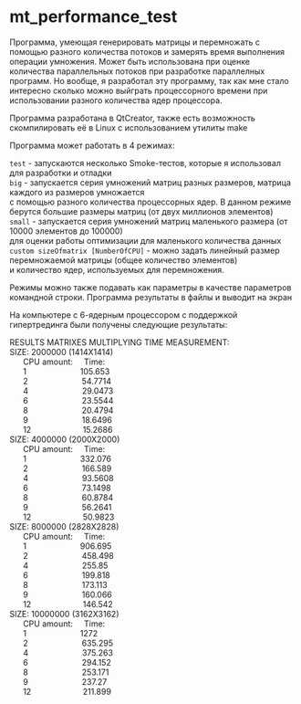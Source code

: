 # mt_performance_test
Программа, умеющая генерировать матрицы и перемножать с помощью разного количества потоков и замерять время выполнения операции умножения.
Может быть использована при оценке количества параллельных потоков при разработке параллелных программ.
Но вообще, я разработал эту программу, так как мне стало интересно сколько можно выйграть 
процессорного времени при использовании разного количества ядер процессора.

Программа разработана в QtCreator, также есть возможность скомпилировать её в Linux с использованием утилиты make

Программа может работать в 4 режимах:

`test` - запускаются несколько Smoke-тестов, которые я использовал для разработки и отладки  
`big` - запускается серия умножений матриц разных размеров, матрица каждого из размеров умножается  
с помощью разного количества процессорных ядер. В данном режиме берутся большие размеры матриц (от двух миллионов элементов)  
`small` - запускается серия умножений матриц маленького размера (от 10000 элементов до 100000)  
для оценки работы оптимизации для маленького количества данных  
`custom sizeOfmatrix [NumberOfCPU]` - можно задать линейный размер перемножаемой матрицы (общее количество элементов)  
и количество ядер, используемых для перемножения.  

Режимы можно также подавать как параметры в качестве параметров командной строки. Программа результаты в файлы и выводит на экран

На компьютере с 6-ядерным процессором с поддержкой гипертрединга были получены следующие результаты:  

RESULTS MATRIXES MULTIPLYING TIME MEASUREMENT:  
SIZE: 2000000 (1414X1414)  
&nbsp;&nbsp;&nbsp;&nbsp;&nbsp;&nbsp;CPU amount:&nbsp;&nbsp;&nbsp;&nbsp;&nbsp;Time:  
&nbsp;&nbsp;&nbsp;&nbsp;&nbsp;&nbsp;1&nbsp;&nbsp;&nbsp;&nbsp;&nbsp;&nbsp;&nbsp;&nbsp;&nbsp;&nbsp;&nbsp;&nbsp;&nbsp;&nbsp;&nbsp;&nbsp;&nbsp;&nbsp;&nbsp;&nbsp;&nbsp;&nbsp;&nbsp;&nbsp;105.653  
&nbsp;&nbsp;&nbsp;&nbsp;&nbsp;&nbsp;2&nbsp;&nbsp;&nbsp;&nbsp;&nbsp;&nbsp;&nbsp;&nbsp;&nbsp;&nbsp;&nbsp;&nbsp;&nbsp;&nbsp;&nbsp;&nbsp;&nbsp;&nbsp;&nbsp;&nbsp;&nbsp;&nbsp;&nbsp;&nbsp;54.7714  
&nbsp;&nbsp;&nbsp;&nbsp;&nbsp;&nbsp;4&nbsp;&nbsp;&nbsp;&nbsp;&nbsp;&nbsp;&nbsp;&nbsp;&nbsp;&nbsp;&nbsp;&nbsp;&nbsp;&nbsp;&nbsp;&nbsp;&nbsp;&nbsp;&nbsp;&nbsp;&nbsp;&nbsp;&nbsp;&nbsp;29.0473  
&nbsp;&nbsp;&nbsp;&nbsp;&nbsp;&nbsp;6&nbsp;&nbsp;&nbsp;&nbsp;&nbsp;&nbsp;&nbsp;&nbsp;&nbsp;&nbsp;&nbsp;&nbsp;&nbsp;&nbsp;&nbsp;&nbsp;&nbsp;&nbsp;&nbsp;&nbsp;&nbsp;&nbsp;&nbsp;&nbsp;23.5544  
&nbsp;&nbsp;&nbsp;&nbsp;&nbsp;&nbsp;8&nbsp;&nbsp;&nbsp;&nbsp;&nbsp;&nbsp;&nbsp;&nbsp;&nbsp;&nbsp;&nbsp;&nbsp;&nbsp;&nbsp;&nbsp;&nbsp;&nbsp;&nbsp;&nbsp;&nbsp;&nbsp;&nbsp;&nbsp;&nbsp;20.4794  
&nbsp;&nbsp;&nbsp;&nbsp;&nbsp;&nbsp;9&nbsp;&nbsp;&nbsp;&nbsp;&nbsp;&nbsp;&nbsp;&nbsp;&nbsp;&nbsp;&nbsp;&nbsp;&nbsp;&nbsp;&nbsp;&nbsp;&nbsp;&nbsp;&nbsp;&nbsp;&nbsp;&nbsp;&nbsp;&nbsp;18.6496  
&nbsp;&nbsp;&nbsp;&nbsp;&nbsp;&nbsp;12&nbsp;&nbsp;&nbsp;&nbsp;&nbsp;&nbsp;&nbsp;&nbsp;&nbsp;&nbsp;&nbsp;&nbsp;&nbsp;&nbsp;&nbsp;&nbsp;&nbsp;&nbsp;&nbsp;&nbsp;&nbsp;&nbsp;&nbsp;15.2686  
SIZE: 4000000 (2000X2000)  
&nbsp;&nbsp;&nbsp;&nbsp;&nbsp;&nbsp;CPU amount:&nbsp;&nbsp;&nbsp;&nbsp;&nbsp;Time:  
&nbsp;&nbsp;&nbsp;&nbsp;&nbsp;&nbsp;1&nbsp;&nbsp;&nbsp;&nbsp;&nbsp;&nbsp;&nbsp;&nbsp;&nbsp;&nbsp;&nbsp;&nbsp;&nbsp;&nbsp;&nbsp;&nbsp;&nbsp;&nbsp;&nbsp;&nbsp;&nbsp;&nbsp;&nbsp;&nbsp;332.076  
&nbsp;&nbsp;&nbsp;&nbsp;&nbsp;&nbsp;2&nbsp;&nbsp;&nbsp;&nbsp;&nbsp;&nbsp;&nbsp;&nbsp;&nbsp;&nbsp;&nbsp;&nbsp;&nbsp;&nbsp;&nbsp;&nbsp;&nbsp;&nbsp;&nbsp;&nbsp;&nbsp;&nbsp;&nbsp;&nbsp;166.589  
&nbsp;&nbsp;&nbsp;&nbsp;&nbsp;&nbsp;4&nbsp;&nbsp;&nbsp;&nbsp;&nbsp;&nbsp;&nbsp;&nbsp;&nbsp;&nbsp;&nbsp;&nbsp;&nbsp;&nbsp;&nbsp;&nbsp;&nbsp;&nbsp;&nbsp;&nbsp;&nbsp;&nbsp;&nbsp;&nbsp;93.5608  
&nbsp;&nbsp;&nbsp;&nbsp;&nbsp;&nbsp;6&nbsp;&nbsp;&nbsp;&nbsp;&nbsp;&nbsp;&nbsp;&nbsp;&nbsp;&nbsp;&nbsp;&nbsp;&nbsp;&nbsp;&nbsp;&nbsp;&nbsp;&nbsp;&nbsp;&nbsp;&nbsp;&nbsp;&nbsp;&nbsp;73.1498  
&nbsp;&nbsp;&nbsp;&nbsp;&nbsp;&nbsp;8&nbsp;&nbsp;&nbsp;&nbsp;&nbsp;&nbsp;&nbsp;&nbsp;&nbsp;&nbsp;&nbsp;&nbsp;&nbsp;&nbsp;&nbsp;&nbsp;&nbsp;&nbsp;&nbsp;&nbsp;&nbsp;&nbsp;&nbsp;&nbsp;60.8784  
&nbsp;&nbsp;&nbsp;&nbsp;&nbsp;&nbsp;9&nbsp;&nbsp;&nbsp;&nbsp;&nbsp;&nbsp;&nbsp;&nbsp;&nbsp;&nbsp;&nbsp;&nbsp;&nbsp;&nbsp;&nbsp;&nbsp;&nbsp;&nbsp;&nbsp;&nbsp;&nbsp;&nbsp;&nbsp;&nbsp;56.2641  
&nbsp;&nbsp;&nbsp;&nbsp;&nbsp;&nbsp;12&nbsp;&nbsp;&nbsp;&nbsp;&nbsp;&nbsp;&nbsp;&nbsp;&nbsp;&nbsp;&nbsp;&nbsp;&nbsp;&nbsp;&nbsp;&nbsp;&nbsp;&nbsp;&nbsp;&nbsp;&nbsp;&nbsp;&nbsp;50.9823  
SIZE: 8000000 (2828X2828)  
&nbsp;&nbsp;&nbsp;&nbsp;&nbsp;&nbsp;CPU amount:&nbsp;&nbsp;&nbsp;&nbsp;&nbsp;Time:  
&nbsp;&nbsp;&nbsp;&nbsp;&nbsp;&nbsp;1&nbsp;&nbsp;&nbsp;&nbsp;&nbsp;&nbsp;&nbsp;&nbsp;&nbsp;&nbsp;&nbsp;&nbsp;&nbsp;&nbsp;&nbsp;&nbsp;&nbsp;&nbsp;&nbsp;&nbsp;&nbsp;&nbsp;&nbsp;&nbsp;906.695  
&nbsp;&nbsp;&nbsp;&nbsp;&nbsp;&nbsp;2&nbsp;&nbsp;&nbsp;&nbsp;&nbsp;&nbsp;&nbsp;&nbsp;&nbsp;&nbsp;&nbsp;&nbsp;&nbsp;&nbsp;&nbsp;&nbsp;&nbsp;&nbsp;&nbsp;&nbsp;&nbsp;&nbsp;&nbsp;&nbsp;458.498  
&nbsp;&nbsp;&nbsp;&nbsp;&nbsp;&nbsp;4&nbsp;&nbsp;&nbsp;&nbsp;&nbsp;&nbsp;&nbsp;&nbsp;&nbsp;&nbsp;&nbsp;&nbsp;&nbsp;&nbsp;&nbsp;&nbsp;&nbsp;&nbsp;&nbsp;&nbsp;&nbsp;&nbsp;&nbsp;&nbsp;255.85  
&nbsp;&nbsp;&nbsp;&nbsp;&nbsp;&nbsp;6&nbsp;&nbsp;&nbsp;&nbsp;&nbsp;&nbsp;&nbsp;&nbsp;&nbsp;&nbsp;&nbsp;&nbsp;&nbsp;&nbsp;&nbsp;&nbsp;&nbsp;&nbsp;&nbsp;&nbsp;&nbsp;&nbsp;&nbsp;&nbsp;199.818  
&nbsp;&nbsp;&nbsp;&nbsp;&nbsp;&nbsp;8&nbsp;&nbsp;&nbsp;&nbsp;&nbsp;&nbsp;&nbsp;&nbsp;&nbsp;&nbsp;&nbsp;&nbsp;&nbsp;&nbsp;&nbsp;&nbsp;&nbsp;&nbsp;&nbsp;&nbsp;&nbsp;&nbsp;&nbsp;&nbsp;173.113  
&nbsp;&nbsp;&nbsp;&nbsp;&nbsp;&nbsp;9&nbsp;&nbsp;&nbsp;&nbsp;&nbsp;&nbsp;&nbsp;&nbsp;&nbsp;&nbsp;&nbsp;&nbsp;&nbsp;&nbsp;&nbsp;&nbsp;&nbsp;&nbsp;&nbsp;&nbsp;&nbsp;&nbsp;&nbsp;&nbsp;160.066  
&nbsp;&nbsp;&nbsp;&nbsp;&nbsp;&nbsp;12&nbsp;&nbsp;&nbsp;&nbsp;&nbsp;&nbsp;&nbsp;&nbsp;&nbsp;&nbsp;&nbsp;&nbsp;&nbsp;&nbsp;&nbsp;&nbsp;&nbsp;&nbsp;&nbsp;&nbsp;&nbsp;&nbsp;&nbsp;146.542  
SIZE: 10000000 (3162X3162)  
&nbsp;&nbsp;&nbsp;&nbsp;&nbsp;&nbsp;CPU amount:&nbsp;&nbsp;&nbsp;&nbsp;&nbsp;Time:  
&nbsp;&nbsp;&nbsp;&nbsp;&nbsp;&nbsp;1&nbsp;&nbsp;&nbsp;&nbsp;&nbsp;&nbsp;&nbsp;&nbsp;&nbsp;&nbsp;&nbsp;&nbsp;&nbsp;&nbsp;&nbsp;&nbsp;&nbsp;&nbsp;&nbsp;&nbsp;&nbsp;&nbsp;&nbsp;&nbsp;1272  
&nbsp;&nbsp;&nbsp;&nbsp;&nbsp;&nbsp;2&nbsp;&nbsp;&nbsp;&nbsp;&nbsp;&nbsp;&nbsp;&nbsp;&nbsp;&nbsp;&nbsp;&nbsp;&nbsp;&nbsp;&nbsp;&nbsp;&nbsp;&nbsp;&nbsp;&nbsp;&nbsp;&nbsp;&nbsp;&nbsp;635.295  
&nbsp;&nbsp;&nbsp;&nbsp;&nbsp;&nbsp;4&nbsp;&nbsp;&nbsp;&nbsp;&nbsp;&nbsp;&nbsp;&nbsp;&nbsp;&nbsp;&nbsp;&nbsp;&nbsp;&nbsp;&nbsp;&nbsp;&nbsp;&nbsp;&nbsp;&nbsp;&nbsp;&nbsp;&nbsp;&nbsp;375.263  
&nbsp;&nbsp;&nbsp;&nbsp;&nbsp;&nbsp;6&nbsp;&nbsp;&nbsp;&nbsp;&nbsp;&nbsp;&nbsp;&nbsp;&nbsp;&nbsp;&nbsp;&nbsp;&nbsp;&nbsp;&nbsp;&nbsp;&nbsp;&nbsp;&nbsp;&nbsp;&nbsp;&nbsp;&nbsp;&nbsp;294.152  
&nbsp;&nbsp;&nbsp;&nbsp;&nbsp;&nbsp;8&nbsp;&nbsp;&nbsp;&nbsp;&nbsp;&nbsp;&nbsp;&nbsp;&nbsp;&nbsp;&nbsp;&nbsp;&nbsp;&nbsp;&nbsp;&nbsp;&nbsp;&nbsp;&nbsp;&nbsp;&nbsp;&nbsp;&nbsp;&nbsp;253.171  
&nbsp;&nbsp;&nbsp;&nbsp;&nbsp;&nbsp;9&nbsp;&nbsp;&nbsp;&nbsp;&nbsp;&nbsp;&nbsp;&nbsp;&nbsp;&nbsp;&nbsp;&nbsp;&nbsp;&nbsp;&nbsp;&nbsp;&nbsp;&nbsp;&nbsp;&nbsp;&nbsp;&nbsp;&nbsp;&nbsp;237.27  
&nbsp;&nbsp;&nbsp;&nbsp;&nbsp;&nbsp;12&nbsp;&nbsp;&nbsp;&nbsp;&nbsp;&nbsp;&nbsp;&nbsp;&nbsp;&nbsp;&nbsp;&nbsp;&nbsp;&nbsp;&nbsp;&nbsp;&nbsp;&nbsp;&nbsp;&nbsp;&nbsp;&nbsp;&nbsp;211.899  
